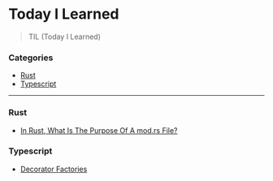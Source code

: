 # Today I Learned

> TIL (Today I Learned)

### Categories

- [Rust](#rust)
- [Typescript](#typescript)

---

### Rust

- [In Rust, What Is The Purpose Of A mod.rs File?](/rust/in-rust-what-is-the-purpose-of-a-mod-rs-file.md)

### Typescript

- [Decorator Factories](/typescript/decorator-factories.md)